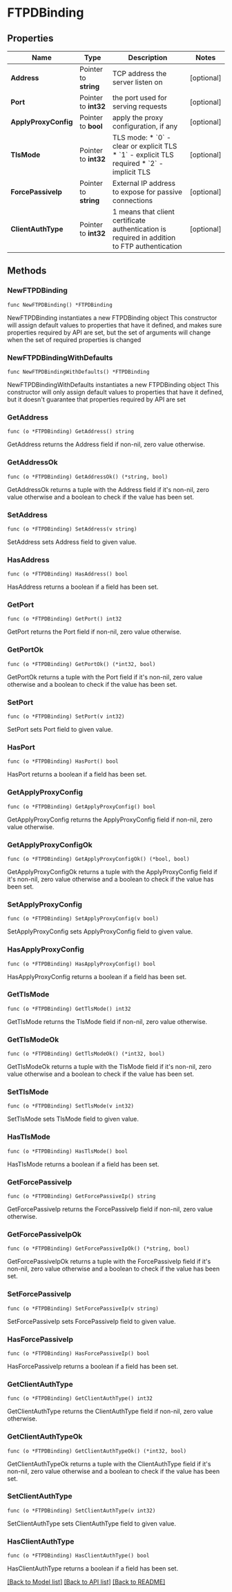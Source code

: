 # FTPDBinding

## Properties

Name | Type | Description | Notes
------------ | ------------- | ------------- | -------------
**Address** | Pointer to **string** | TCP address the server listen on | [optional] 
**Port** | Pointer to **int32** | the port used for serving requests | [optional] 
**ApplyProxyConfig** | Pointer to **bool** | apply the proxy configuration, if any | [optional] 
**TlsMode** | Pointer to **int32** | TLS mode:   * &#x60;0&#x60; - clear or explicit TLS   * &#x60;1&#x60; - explicit TLS required   * &#x60;2&#x60; - implicit TLS  | [optional] 
**ForcePassiveIp** | Pointer to **string** | External IP address to expose for passive connections | [optional] 
**ClientAuthType** | Pointer to **int32** | 1 means that client certificate authentication is required in addition to FTP authentication | [optional] 

## Methods

### NewFTPDBinding

`func NewFTPDBinding() *FTPDBinding`

NewFTPDBinding instantiates a new FTPDBinding object
This constructor will assign default values to properties that have it defined,
and makes sure properties required by API are set, but the set of arguments
will change when the set of required properties is changed

### NewFTPDBindingWithDefaults

`func NewFTPDBindingWithDefaults() *FTPDBinding`

NewFTPDBindingWithDefaults instantiates a new FTPDBinding object
This constructor will only assign default values to properties that have it defined,
but it doesn't guarantee that properties required by API are set

### GetAddress

`func (o *FTPDBinding) GetAddress() string`

GetAddress returns the Address field if non-nil, zero value otherwise.

### GetAddressOk

`func (o *FTPDBinding) GetAddressOk() (*string, bool)`

GetAddressOk returns a tuple with the Address field if it's non-nil, zero value otherwise
and a boolean to check if the value has been set.

### SetAddress

`func (o *FTPDBinding) SetAddress(v string)`

SetAddress sets Address field to given value.

### HasAddress

`func (o *FTPDBinding) HasAddress() bool`

HasAddress returns a boolean if a field has been set.

### GetPort

`func (o *FTPDBinding) GetPort() int32`

GetPort returns the Port field if non-nil, zero value otherwise.

### GetPortOk

`func (o *FTPDBinding) GetPortOk() (*int32, bool)`

GetPortOk returns a tuple with the Port field if it's non-nil, zero value otherwise
and a boolean to check if the value has been set.

### SetPort

`func (o *FTPDBinding) SetPort(v int32)`

SetPort sets Port field to given value.

### HasPort

`func (o *FTPDBinding) HasPort() bool`

HasPort returns a boolean if a field has been set.

### GetApplyProxyConfig

`func (o *FTPDBinding) GetApplyProxyConfig() bool`

GetApplyProxyConfig returns the ApplyProxyConfig field if non-nil, zero value otherwise.

### GetApplyProxyConfigOk

`func (o *FTPDBinding) GetApplyProxyConfigOk() (*bool, bool)`

GetApplyProxyConfigOk returns a tuple with the ApplyProxyConfig field if it's non-nil, zero value otherwise
and a boolean to check if the value has been set.

### SetApplyProxyConfig

`func (o *FTPDBinding) SetApplyProxyConfig(v bool)`

SetApplyProxyConfig sets ApplyProxyConfig field to given value.

### HasApplyProxyConfig

`func (o *FTPDBinding) HasApplyProxyConfig() bool`

HasApplyProxyConfig returns a boolean if a field has been set.

### GetTlsMode

`func (o *FTPDBinding) GetTlsMode() int32`

GetTlsMode returns the TlsMode field if non-nil, zero value otherwise.

### GetTlsModeOk

`func (o *FTPDBinding) GetTlsModeOk() (*int32, bool)`

GetTlsModeOk returns a tuple with the TlsMode field if it's non-nil, zero value otherwise
and a boolean to check if the value has been set.

### SetTlsMode

`func (o *FTPDBinding) SetTlsMode(v int32)`

SetTlsMode sets TlsMode field to given value.

### HasTlsMode

`func (o *FTPDBinding) HasTlsMode() bool`

HasTlsMode returns a boolean if a field has been set.

### GetForcePassiveIp

`func (o *FTPDBinding) GetForcePassiveIp() string`

GetForcePassiveIp returns the ForcePassiveIp field if non-nil, zero value otherwise.

### GetForcePassiveIpOk

`func (o *FTPDBinding) GetForcePassiveIpOk() (*string, bool)`

GetForcePassiveIpOk returns a tuple with the ForcePassiveIp field if it's non-nil, zero value otherwise
and a boolean to check if the value has been set.

### SetForcePassiveIp

`func (o *FTPDBinding) SetForcePassiveIp(v string)`

SetForcePassiveIp sets ForcePassiveIp field to given value.

### HasForcePassiveIp

`func (o *FTPDBinding) HasForcePassiveIp() bool`

HasForcePassiveIp returns a boolean if a field has been set.

### GetClientAuthType

`func (o *FTPDBinding) GetClientAuthType() int32`

GetClientAuthType returns the ClientAuthType field if non-nil, zero value otherwise.

### GetClientAuthTypeOk

`func (o *FTPDBinding) GetClientAuthTypeOk() (*int32, bool)`

GetClientAuthTypeOk returns a tuple with the ClientAuthType field if it's non-nil, zero value otherwise
and a boolean to check if the value has been set.

### SetClientAuthType

`func (o *FTPDBinding) SetClientAuthType(v int32)`

SetClientAuthType sets ClientAuthType field to given value.

### HasClientAuthType

`func (o *FTPDBinding) HasClientAuthType() bool`

HasClientAuthType returns a boolean if a field has been set.


[[Back to Model list]](../README.md#documentation-for-models) [[Back to API list]](../README.md#documentation-for-api-endpoints) [[Back to README]](../README.md)


